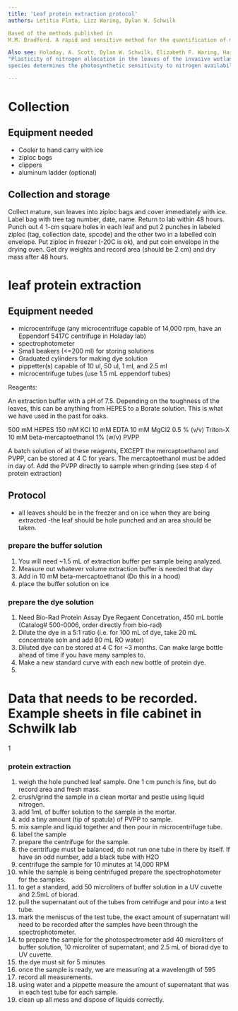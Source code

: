 ```yaml
---
title: 'Leaf protein extraction protocol'
authors: Letitia Plata, Lizz Waring, Dylan W. Schwilk

Based of the methods published in 
M.M. Bradford. A rapid and sensitive method for the quantification of microgram quantities of protein utilizing the principle of protein-dye binding. Anal Biochem, 72 (1976), pp. 248–254

Also see: Holaday, A. Scott, Dylan W. Schwilk, Elizabeth F. Waring, Hasitha Guvvala, Chelsea M. Griffin, and O. Milo Lewis.
"Plasticity of nitrogen allocation in the leaves of the invasive wetland grass, Phalaris arundinacea and co-occurring Carex
species determines the photosynthetic sensitivity to nitrogen availability." Journal of plant physiology 177 (2015): 20-29.

---
```



# Collection #

## Equipment needed ##

- Cooler to hand carry with ice
- ziploc bags
- clippers
- aluminum ladder (optional)

## Collection and storage

Collect mature, sun leaves into ziploc bags and cover immediately with ice. Label bag with tree tag number, date, name. Return to lab within 48 hours.  Punch out 4  1-cm square holes in each leaf and put 2 punches in labeled ziploc (tag, collection date, spcode) and the other two in a labelled coin envelope. Put ziploc in freezer (-20C is ok), and put coin envelope in the drying oven.  Get dry weights and record area (should be 2 cm) and dry mass after 48 hours.

# leaf protein extraction #

## Equipment needed ##

- microcentrifuge (any microcentrifuge capable of 14,000 rpm, have an Eppendorf 5417C centrifuge in Holaday lab)
- spectrophotometer
- Small beakers (<=200 ml) for storing solutions
- Graduated cylinders for making dye solution
- pippetter(s) capable of 10 ul, 50 ul, 1 ml, and 2.5 ml
- microcentrifuge tubes (use 1.5 mL eppendorf tubes)

Reagents:

An extraction buffer with a pH of 7.5. Depending on the toughness of the leaves, this can be anything from HEPES to a Borate solution. This is what we have used in the past for oaks.

500 mM HEPES
150 mM KCl
10 mM EDTA
10 mM MgCl2
0.5 % (v/v) Triton-X
10 mM beta-mercaptoethanol
1% (w/v) PVPP

A batch solution of all these reagents, EXCEPT the mercaptoethanol and PVPP, can be stored at 4 C for years. The mercaptoethanol must be added in day of. Add the PVPP directly to sample when grinding (see step 4 of protein extraction)

## Protocol ##

- all leaves should be in the freezer and on ice when they are being extracted
-the leaf should be hole punched and an area should be taken.


### prepare the buffer solution ###

1. You will need ~1.5 mL of extraction buffer per sample being analyzed.  
2. Measure out whatever volume extraction buffer is needed that day
3. Add in 10 mM beta-mercaptoethanol (Do this in a hood)
3. place the buffer solution on ice

### prepare the dye solution ###

1. Need Bio-Rad Protein Assay Dye Regaent Concetration, 450 mL bottle (Catalog# 500-0006, order directly from bio-rad)
2. Dilute the dye in a 5:1 ratio (i.e. for 100 mL of dye, take 20 mL concentrate soln and add 80 mL RO water)
3. Diluted dye can be stored at 4 C for ~3 months.  Can make large bottle ahead of time if you have many samples to.
4. Make a new standard curve with each new bottle of protein dye.
5. 

# Data that needs to be recorded.  Example sheets in file cabinet in Schwilk lab
1

### protein extraction ###

1. weigh the hole punched leaf sample. One 1 cm punch is fine, but do record area and fresh mass.
2. crush/grind the sample in a clean mortar and pestle using liquid nitrogen.
3. add 1mL of buffer solution to the sample in the mortar.
4. add a tiny amount (tip of spatula) of PVPP to sample.
5. mix sample and liquid together and then pour in microcentrifuge tube.
6. label the sample 
7. prepare the centrifuge for the sample.
8. the centrifuge must be balanced, do not run one tube in there by itself. If have an odd number, add a black tube with H2O
8. centrifuge the sample for 10 minutes at 14,000 RPM
9. while the sample is being centrifuged prepare the spectrophotometer for the samples.
10. to get a standard, add 50 microliters of buffer solution in a UV cuvette and 2.5mL of biorad.
11. pull the supernatant out of the tubes from cetrifuge and pour into a test tube.
12. mark the meniscus of the test tube, the exact amount of supernatant will need to be recorded after the samples have been through the spectrophotometer.
13. to prepare the sample for the photospectrometer add 40 microliters of buffer solution, 10 microliter of supernatant, and 2.5 mL of biorad dye to UV cuvette.
14. the dye must sit for 5 minutes
15. once the sample is ready, we are measuring at a wavelength of 595
16. record all measurements.  
17. using water and a pippette measure the amount of supernatant that was in each test tube for each sample.
18. clean up all mess and dispose of liquids correctly.
